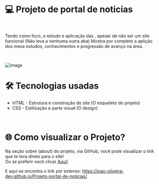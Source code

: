 <h1> 💻 Projeto de portal de noticias </h1>
<br>

Tendo como foco, o estudo e aplicação das <grids>, apesar de não ser um site funcional (Não leva a nenhuma outra aba)
Mostra por completo a aplição dos meus estudos, conhecimentos e progressão de avanço na área.

<br>

![image](https://github.com/user-attachments/assets/de884595-cc8c-46b1-a3c7-609088f19813)
<br>

<h1> 🛠️ Tecnologias usadas </h1>

 <ul> 
  <li> HTML - Estrutura e construção do site (O esqueleto do projeto) </li>
  <li> CSS - Estilização e parte visual (O design) </li>
</ul>

<br>

<h1> 🌐 Como visualizar o Projeto? </h1> 

 Na seção sobre (about) do projeto, via GitHub, você pode visualizar o link que te leva direto para o site! 
<br>
 Ou se preferir você clicar <a href="https://joao-oliveira-dev.github.io/Projeto-portal-de-noticias/">Aqui!</a>

 E aqui se encontra o link por extenso: https://joao-oliveira-dev.github.io/Projeto-portal-de-noticias/

<br>
